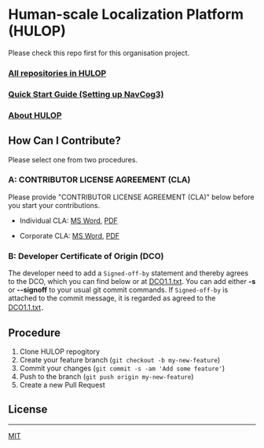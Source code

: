 <!--
The MIT License (MIT)

Copyright (c) 2014, 2015 IBM Corporation
Permission is hereby granted, free of charge, to any person obtaining a copy
of this software and associated documentation files (the "Software"), to deal
in the Software without restriction, including without limitation the rights
to use, copy, modify, merge, publish, distribute, sublicense, and/or sell
copies of the Software, and to permit persons to whom the Software is
furnished to do so, subject to the following conditions:

The above copyright notice and this permission notice shall be included in all
copies or substantial portions of the Software.

THE SOFTWARE IS PROVIDED "AS IS", WITHOUT WARRANTY OF ANY KIND, EXPRESS OR
IMPLIED, INCLUDING BUT NOT LIMITED TO THE WARRANTIES OF MERCHANTABILITY,
FITNESS FOR A PARTICULAR PURPOSE AND NONINFRINGEMENT. IN NO EVENT SHALL THE
AUTHORS OR COPYRIGHT HOLDERS BE LIABLE FOR ANY CLAIM, DAMAGES OR OTHER
LIABILITY, WHETHER IN AN ACTION OF CONTRACT, TORT OR OTHERWISE, ARISING FROM,
OUT OF OR IN CONNECTION WITH THE SOFTWARE OR THE USE OR OTHER DEALINGS IN THE
SOFTWARE.
-->

# Human-scale Localization Platform (HULOP)

Please check this repo first for this organisation project.

### [All repositories in HULOP](https://github.com/hulop/)

### [Quick Start Guide (Setting up NavCog3)](https://github.com/hulop/NavCogIOSv3/wiki)

### [About HULOP](http://hulop.mybluemix.net)

## How Can I Contribute?

Please select one from two procedures. 

### A: CONTRIBUTOR LICENSE AGREEMENT (CLA)

Please provide "CONTRIBUTOR LICENSE AGREEMENT (CLA)" below before you start your contributions.

- Individual CLA:
 [MS Word](https://github.com/hulop/00Readme/blob/master/CLA/cla-individual.doc?raw=true), 
 [PDF](https://github.com/hulop/00Readme/blob/master/CLA/cla-individual.pdf?raw=true)

- Corporate CLA:
 [MS Word](https://github.com/hulop/00Readme/blob/master/CLA/cla-corporate.doc?raw=true), 
 [PDF](https://github.com/hulop/00Readme/blob/master/CLA/cla-corporate.pdf?raw=true)

### B: Developer Certificate of Origin (DCO)

The developer need to add a `Signed-off-by` statement and thereby agrees to the DCO, which you can find below or at [DCO1.1.txt](DCO1.1.txt).
You can add either **-s** or **--signoff** to your usual git commit commands.
If `Signed-off-by` is attached to the commit message, it is regarded as agreed to the [DCO1.1.txt](DCO1.1.txt)．

Procedure
---------

1. Clone HULOP repogitory
2. Create your feature branch (`git checkout -b my-new-feature`)
3. Commit your changes (`git commit -s -am 'Add some feature'`)
4. Push to the branch (`git push origin my-new-feature`)
5. Create a new Pull Request

## License
----
[MIT](http://opensource.org/licenses/MIT)
